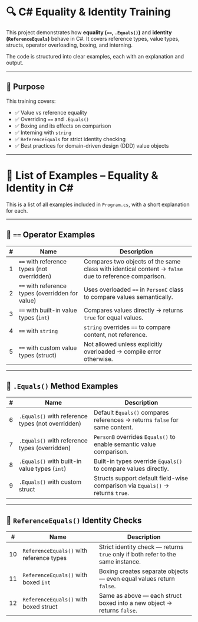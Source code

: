 # 🔍 C# Equality & Identity Training

This project demonstrates how **equality (`==`, `.Equals()`)** and **identity (`ReferenceEquals`)** behave in C#. It covers reference types, value types, structs, operator overloading, boxing, and interning.

The code is structured into clear examples, each with an explanation and output.

---

## 🎯 Purpose

This training covers:

- ✅ Value vs reference equality
- ✅ Overriding `==` and `.Equals()`
- ✅ Boxing and its effects on comparison
- ✅ Interning with `string`
- ✅ `ReferenceEquals` for strict identity checking
- ✅ Best practices for domain-driven design (DDD) value objects

---

# 🧪 List of Examples – Equality & Identity in C#

This is a list of all examples included in `Program.cs`, with a short explanation for each.

---

## 🔹 `==` Operator Examples

| #    | Name                                                  | Description                                                                 |
|------|-------------------------------------------------------|-----------------------------------------------------------------------------|
| 1    | `==` with reference types (not overridden)            | Compares two objects of the same class with identical content → `false` due to reference comparison. |
| 2    | `==` with reference types (overridden for value)      | Uses overloaded `==` in `PersonC` class to compare values semantically.     |
| 3    | `==` with built-in value types (`int`)                | Compares values directly → returns `true` for equal values.                 |
| 4    | `==` with `string`                                    | `string` overrides `==` to compare content, not reference.                 |
| 5    | `==` with custom value types (struct)                 | Not allowed unless explicitly overloaded → compile error otherwise.        |

---

## 🔹 `.Equals()` Method Examples

| #    | Name                                                  | Description                                                                 |
|------|-------------------------------------------------------|-----------------------------------------------------------------------------|
| 6    | `.Equals()` with reference types (not overridden)     | Default `Equals()` compares references → returns `false` for same content. |
| 7    | `.Equals()` with reference types (overridden)         | `PersonB` overrides `Equals()` to enable semantic value comparison.        |
| 8    | `.Equals()` with built-in value types (`int`)         | Built-in types override `Equals()` to compare values directly.             |
| 9    | `.Equals()` with custom struct                        | Structs support default field-wise comparison via `Equals()` → returns `true`. |

---

## 🔹 `ReferenceEquals()` Identity Checks

| #     | Name                                                 | Description                                                                 |
|-------|------------------------------------------------------|-----------------------------------------------------------------------------|
| 10    | `ReferenceEquals()` with reference types             | Strict identity check — returns `true` only if both refer to the same instance. |
| 11    | `ReferenceEquals()` with boxed `int`                 | Boxing creates separate objects — even equal values return `false`.        |
| 12    | `ReferenceEquals()` with boxed struct                | Same as above — each struct boxed into a new object → returns `false`.     |
